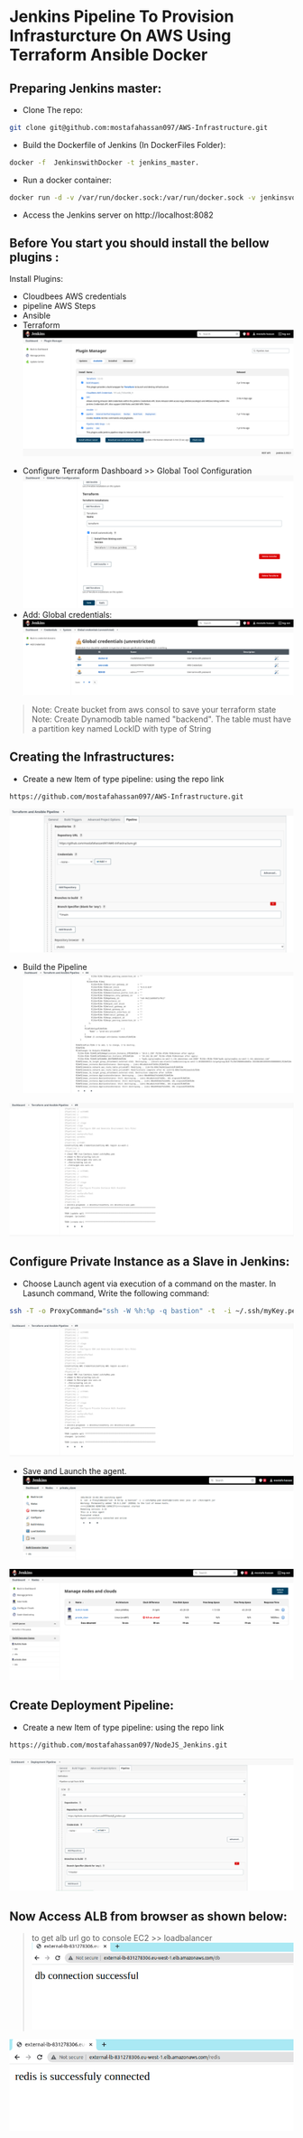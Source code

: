 # Jenkins Pipeline To Provision Infrasturcture On AWS Using Terraform Ansible Docker 

## Preparing Jenkins master:
* Clone The repo:
```sh
git clone git@github.com:mostafahassan097/AWS-Infrastructure.git 
```
* Build the Dockerfile of Jenkins (In DockerFiles Folder):
```sh
docker -f  JenkinswithDocker -t jenkins_master.
```
* Run a docker container:
```sh
docker run -d -v /var/run/docker.sock:/var/run/docker.sock -v jenkinsvol1:/var/jenkins_home -p 8082:8080 jenkins_master
```
* Access the Jenkins server on http://localhost:8082

## Before You start you should install the bellow plugins :
Install Plugins:
- Cloudbees AWS credentials
- pipeline AWS Steps
- Ansible
- Terraform
![App Screenshot](https://github.com/mostafahassan097/AWS-Infrastructure/blob/main/screenshots/11.png)
* Configure Terraform Dashboard >> Global Tool Configuration
![App Screenshot](https://github.com/mostafahassan097/AWS-Infrastructure/blob/main/screenshots/12.png)
* Add: Global credentials:
![App Screenshot](https://github.com/mostafahassan097/AWS-Infrastructure/blob/main/screenshots/13.png)

> Note: Create bucket  from aws consol to save your terraform state 
> Note: Create Dynamodb table named "backend". The table must have a partition key named LockID with type of String 


## Creating the Infrastructures:
* Create a new Item of type pipeline: using the repo link
```sh
https://github.com/mostafahassan097/AWS-Infrastructure.git
```
![App Screenshot](https://github.com/mostafahassan097/AWS-Infrastructure/blob/main/screenshots/14.png)
* Build the Pipeline
![App Screenshot](https://github.com/mostafahassan097/AWS-Infrastructure/blob/main/screenshots/15.png)

![App Screenshot](https://github.com/mostafahassan097/AWS-Infrastructure/blob/main/screenshots/16.png)
## Configure Private Instance as a Slave in Jenkins:
* Choose Launch agent via execution of a command on the master. In Lasunch command, Write the following command:
```sh
ssh -T -o ProxyCommand="ssh -W %h:%p -q bastion" -t  -i ~/.ssh/myKey.pem ubuntu@private exec  java -jar ~/bin/agent.jar
```
![App Screenshot](https://github.com/mostafahassan097/AWS-Infrastructure/blob/main/screenshots/16.png)

* Save and Launch the agent.
![App Screenshot](https://github.com/mostafahassan097/AWS-Infrastructure/blob/main/screenshots/1.png)

![App Screenshot](https://github.com/mostafahassan097/AWS-Infrastructure/blob/main/screenshots/18.png)


## Create Deployment Pipeline:
* Create a new Item of type pipeline: using the repo link
```sh
https://github.com/mostafahassan097/NodeJS_Jenkins.git
```

![App Screenshot](https://github.com/mostafahassan097/AWS-Infrastructure/blob/main/screenshots/19.png)

## Now Access ALB from browser as shown below:
> to get alb url go to console EC2 >> loadbalancer
![App Screenshot](https://github.com/mostafahassan097/AWS-Infrastructure/blob/main/screenshots/9.png)

![App Screenshot](https://github.com/mostafahassan097/AWS-Infrastructure/blob/main/screenshots/10.png)




